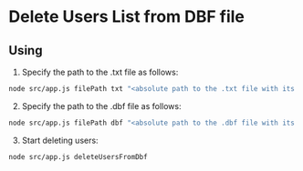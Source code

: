 # Delete Users List from DBF file

## Using

1. Specify the path to the .txt file as follows:

  ```bash
  node src/app.js filePath txt "<absolute path to the .txt file with its name and extension>"
  ```

2. Specify the path to the .dbf file as follows:

  ```bash
  node src/app.js filePath dbf "<absolute path to the .dbf file with its name and extension>"
  ```

3. Start deleting users:

  ```bash
  node src/app.js deleteUsersFromDbf
  ```
